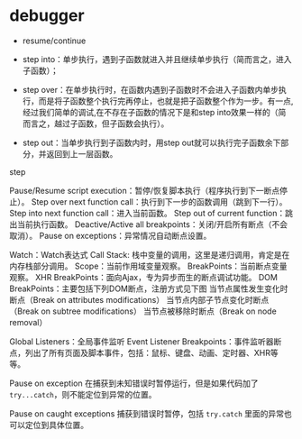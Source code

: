 # debugger

- resume/continue

- step into：单步执行，遇到子函数就进入并且继续单步执行（简而言之，进入子函数）；

- step over：在单步执行时，在函数内遇到子函数时不会进入子函数内单步执行，而是将子函数整个执行完再停止，也就是把子函数整个作为一步。有一点,经过我们简单的调试,在不存在子函数的情况下是和step into效果一样的（简而言之，越过子函数，但子函数会执行）。

- step out：当单步执行到子函数内时，用step out就可以执行完子函数余下部分，并返回到上一层函数。

step

Pause/Resume script execution：暂停/恢复脚本执行（程序执行到下一断点停止）。
Step over next function call：执行到下一步的函数调用（跳到下一行）。
Step into next function call：进入当前函数。
Step out of current function：跳出当前执行函数。
Deactive/Active all breakpoints：关闭/开启所有断点（不会取消）。
Pause on exceptions：异常情况自动断点设置。

Watch：Watch表达式
Call Stack: 栈中变量的调用，这里是递归调用，肯定是在内存栈部分调用。
Scope：当前作用域变量观察。
BreakPoints：当前断点变量观察。
XHR BreakPoints：面向Ajax，专为异步而生的断点调试功能。
DOM BreakPoints：主要包括下列DOM断点，注册方式见下图
当节点属性发生变化时断点（Break on attributes modifications）
当节点内部子节点变化时断点（Break on subtree modifications）
当节点被移除时断点（Break on node removal）

Global Listeners：全局事件监听
Event Listener Breakpoints：事件监听器断点，列出了所有页面及脚本事件，包括：鼠标、键盘、动画、定时器、XHR等等。

Pause on exception 在捕获到未知错误时暂停运行，但是如果代码加了 `try...catch`，则不能定位到异常的位置。

Pause on caught exceptions 捕获到错误时暂停，包括 `try.catch` 里面的异常也可以定位到具体位置。
